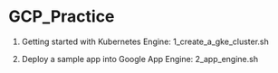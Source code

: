 # GCP_Practice

1. Getting started with Kubernetes Engine: 1_create_a_gke_cluster.sh

2. Deploy a sample app into Google App Engine: 2_app_engine.sh
